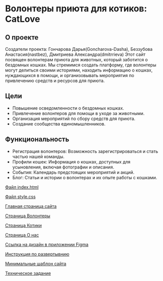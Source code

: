# Волонтеры приюта для котиков: CatLove
## О проекте
Создатели проекта: Гончарова Дарья(Goncharova-Dasha), Беззубова Анастасия(nastbez), Дмитриева Александра(dmitrrieva)
Этот сайт посвящен волонтерам приюта для животных, который заботится о бездомных кошках. Мы стремимся создать платформу, где волонтеры могут делиться своими историями, находить информацию о кошках, нуждающихся в помощи, и организовывать мероприятия по привлечению средств и ресурсов для приюта.

## Цели

- Повышение осведомленности о бездомных кошках.
- Привлечение волонтеров для помощи в уходе за животными.
- Организация мероприятий по сбору средств для приюта.
- Создание сообщества единомышленников.

## Функциональность

- Регистрация волонтеров: Возможность зарегистрироваться и стать частью нашей команды.
- Профили кошек: Информация о кошках, доступных для усыновления, включая фотографии и описания.
- События: Календарь предстоящих мероприятий и акций.
- Блог: Статьи и истории о волонтерах и их опыте работы с кошками.


[Файл index.html](index.html)

[Файл style.css](style.css)

  [Главная страница сайта](Главная.png)

  [Страница Волонтеры](Волонтеры.png)

  [Страница Котики](Котики.png)

  [Страница О нас](О_нас.png)

  [Ссылка на дизайн в приложении Figma](https://www.figma.com/design/kLnOFzreAaNfU9LC8lM0IN/Untitled?node-id=0-1&node-type=canvas&t=mEHf5fEtF8J7BOrw-0)

  [Инструкция по развертывнию](instr.md)

  [Минимальные шаблон сайта](https://web-school.susu.ru/goncharova/)

  [Техническое задание](inf.md)


